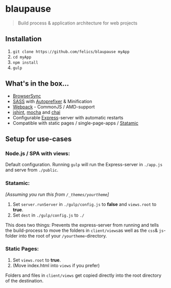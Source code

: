 # blaupause

> Build process & application architecture for web projects

## Installation

 1. `git clone https://github.com/felics/blaupause myApp`
 2. `cd myApp`
 3. `npm install`
 4. `gulp`

## What's in the box...

 - [BrowserSync](browsersync.io)
 - [SASS](http://sass-lang.com/) with [Autoprefixer](https://github.com/postcss/autoprefixer) & Minification
 - [Webpack](webpack.github.io) - CommonJS / AMD-support
 - [jshint](http://jshint.com/), [mocha](mochajs.org) and [chai](chaijs.com)
 - Configurable [Express](http://expressjs.com/)-server with automatic restarts
 - Compatible with static pages / single-page-apps / [Statamic](http://statamic.com)

## Setup for use-cases

### Node.js / SPA with views:

Default configuration. Running `gulp` will run the Express-server in `./app.js` and serve from `./public`.

### Statamic:

*[Assuming you run this from `/_themes/yourtheme`]*

 1. Set `server.runServer` in `./gulp/config.js` to **false** and `views.root` to **true**.
 2. Set `dest`  in `./gulp/config.js` to `./`

This does two things: Prevents the express-server from running and tells the build-process to move the folders in `client/views`as well as the `css`& `js`-folder into the root of your `/yourtheme`-directory.

### Static Pages:

 1. Set `views.root` to **true**.
 2. (Move index.html into `views` if you prefer)

Folders and files in `client/views` get copied directly into the root directory of the destination.


